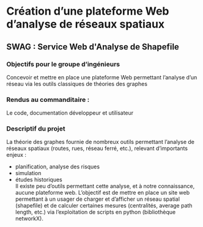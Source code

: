 # Création d’une plateforme Web d’analyse de réseaux spatiaux
## SWAG : Service Web d'Analyse de Shapefile
### Objectifs pour le groupe d’ingénieurs
Concevoir et mettre en place une plateforme Web permettant
l’analyse d’un réseau via les outils classiques de théories des graphes
### Rendus au commanditaire :
Le code, documentation développeur et utilisateur
### Descriptif du projet
La théorie des graphes fournie de nombreux outils permettant
l’analyse de réseaux spatiaux (routes, rues, réseau ferré, etc.),
relevant d’importants enjeux : 
- planification, analyse des risques
- simulation
- études historiques       
Il existe peu d’outils permettant
cette analyse, et à notre connaissance, aucune plateforme web.
L’objectif est de mettre en place un site web permettant à un
usager de charger et d’afficher un réseau spatial (shapefile) et de
calculer certaines mesures (centralités, average path length, etc.)
via l’exploitation de scripts en python (bibliothèque networkX).

